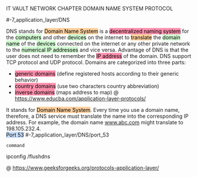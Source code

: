 IT VAULT
NETWORK CHAPTER
DOMAIN NAME SYSTEM PROTOCOL

#-7_application_layer/DNS

DNS stands for <mark style="background: #FFB86CA6;">Domain Name System</mark> is a <mark style="background: #FF5582A6;">decentralized naming system</mark> for the <mark style="background: #BBFABBA6;">computers</mark> and other <mark style="background: #BBFABBA6;">devices</mark> on the internet to <mark style="background: #FFB86CA6;">translate</mark> the <mark style="background: #BBFABBA6;">domain name</mark> of the <mark style="background: #BBFABBA6;">devices</mark> connected on the internet or any other private network to the <mark style="background: #BBFABBA6;">numerical IP addresses</mark> and vice versa. 
Advantage of DNS is that the user does not need to remember the <mark style="background: #FF5582A6;">IP address</mark> of the domain. 
DNS support TCP protocol and UDP protocol. 
Domains are categorized into three parts:
- <mark style="background: #FF5582A6;">generic domains</mark> (define registered hosts according to their generic behavior)
- <mark style="background: #FF5582A6;">country domains</mark> (use two characters country abbreviation)
- <mark style="background: #FF5582A6;">inverse domains</mark> (maps address to map)
@ https://www.educba.com/application-layer-protocols/

It stands for <mark style="background: #FFB86CA6;">Domain Name System</mark>. Every time you use a domain name, therefore, a DNS service must translate the name into the corresponding IP address. For example, the domain name www.abc.com might translate to 198.105.232.4.   
<mark style="background: #ADCCFFA6;">Port 53</mark> 
#-7_application_layer/DNS/port_53

	command
ipconfig /flushdns

@ https://www.geeksforgeeks.org/protocols-application-layer/

